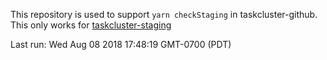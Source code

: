 This repository is used to support `yarn checkStaging` in taskcluster-github. This only works for [taskcluster-staging](https://taskcluster.imbstack.com)

Last run: Wed Aug 08 2018 17:48:19 GMT-0700 (PDT)
